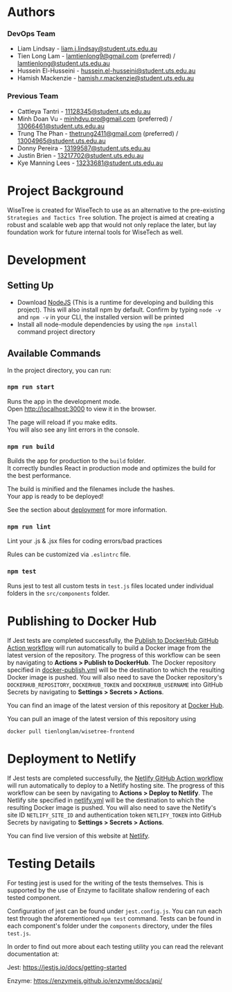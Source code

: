# Authors
### DevOps Team
-   Liam Lindsay - liam.j.lindsay@student.uts.edu.au
-   Tien Long Lam - lamtienlong9@gmail.com (preferred) / lamtienlong@student.uts.edu.au
-   Hussein El-Husseini - hussein.el-husseini@student.uts.edu.au
-   Hamish Mackenzie - hamish.r.mackenzie@student.uts.edu.au
### Previous Team

-   Cattleya Tantri - 11128345@student.uts.edu.au
-   Minh Doan Vu - minhdvu.pro@gmail.com (preferred) / 13066461@student.uts.edu.au
-   Trung The Phan - thetrung2411@gmail.com (preferred) / 13004965@student.uts.edu.au
-   Donny Pereira - 13199587@student.uts.edu.au
-   Justin Brien - 13217702@student.uts.edu.au
-   Kye Manning Lees - 13233681@student.uts.edu.au

# Project Background

WiseTree is created for WiseTech to use as an alternative to the pre-existing `Strategies and Tactics Tree` solution. The project is aimed at creating a robust and scalable web app that would not only replace the later, but lay foundation work for future internal tools for WiseTech as well.

# Development

## Setting Up

-   Download [NodeJS](https://nodejs.org/en/download/) (This is a runtime for developing and building this project). This will also install npm by default. Confirm by typing `node -v` and `npm -v` in your CLI, the installed version will be printed
-   Install all node-module dependencies by using the `npm install` command project directory

## Available Commands

In the project directory, you can run:

### `npm run start`

Runs the app in the development mode.<br />
Open [http://localhost:3000](http://localhost:3000) to view it in the browser.

The page will reload if you make edits.<br />
You will also see any lint errors in the console.

### `npm run build`

Builds the app for production to the `build` folder.<br />
It correctly bundles React in production mode and optimizes the build for the best performance.

The build is minified and the filenames include the hashes.<br />
Your app is ready to be deployed!

See the section about [deployment](https://facebook.github.io/create-react-app/docs/deployment) for more information.

### `npm run lint`

Lint your .js & .jsx files for coding errors/bad practices

Rules can be customized via `.eslintrc` file.

### `npm test`

Runs jest to test all custom tests in `test.js` files located under individual folders in the `src/components` folder.

# Publishing to Docker Hub
If Jest tests are completed successfully, the [Publish to DockerHub GitHub Action workflow](/.github/workflows/docker-publish.yml) will run automatically to build a Docker image from the latest version of the repository. The progress of this workflow can be seen by navigating to <strong>Actions > Publish to DockerHub</strong>.
The Docker repository specified in [docker-publish.yml](/.github/workflows/docker-publish.yml) will be the destination to which the resulting Docker image is pushed. You will also need to save the Docker repository's `DOCKERHUB_REPOSITORY`, `DOCKERHUB_TOKEN` and `DOCKERHUB_USERNAME` into GitHub Secrets by navigating to <strong>Settings > Secrets > Actions</strong>.

You can find an image of the latest version of this repository at [Docker Hub](https://hub.docker.com/repository/docker/tienlonglam/wisetree-frontend).

You can pull an image of the latest version of this repository using
````
docker pull tienlonglam/wisetree-frontend
````

# Deployment to Netlify
If Jest tests are completed successfully, the [Netlify GitHub Action workflow](/.github/workflows/netlify.yml) will run automatically to deploy to a Netlify hosting site. The progress of this workflow can be seen by navigating to <strong>Actions > Deploy to Netlify</strong>.
The Netlify site specified in [netlify.yml](/.github/workflows/netlify.yml) will be the destination to which the resulting Docker image is pushed. You will also need to save the Netlify's site ID `NETLIFY_SITE_ID` and authentication token `NETLIFY_TOKEN` into GitHub Secrets by navigating to <strong>Settings > Secrets > Actions</strong>.

You can find live version of this website at [Netlify](https://warm-piroshki-51679d.netlify.app/).

# Testing Details

For testing jest is used for the writing of the tests themselves. This is supported by the use of Enzyme to facilitate shallow rendering of each tested component.

Configuration of jest can be found under `jest.config.js`. You can run each test through the aforementioned `npm test` command. Tests can be found in each component's folder under the `components` directory, under the files `test.js`. 

In order to find out more about each testing utility you can read the relevant documentation at:

Jest: https://jestjs.io/docs/getting-started

Enzyme: https://enzymejs.github.io/enzyme/docs/api/

